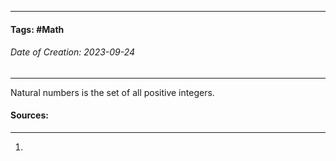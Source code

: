 __________________________________________________________________________
#### **Tags:** #Math
###### *Date of Creation: 2023-09-24*
__________________________________________________________________________

Natural numbers is the set of all positive integers.
#### Sources:
__________________________________________________________________________
1. 
